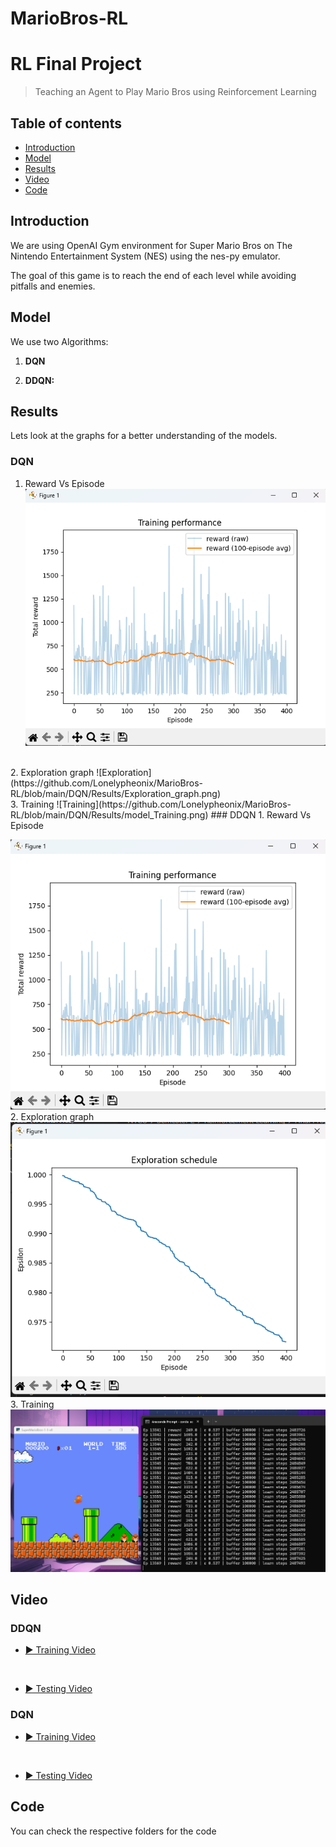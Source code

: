 # MarioBros-RL
# RL Final Project
> Teaching an Agent to Play Mario Bros using Reinforcement Learning

## Table of contents
* [Introduction](#Introduction)
* [Model](#Model)
*  [Results](#Results)
*  [Video](#Video)
* [Code](#Code)

## Introduction

We are using OpenAI Gym environment for Super Mario Bros on The Nintendo Entertainment System (NES) using the nes-py emulator.

The goal of this game is to reach the end of each level while avoiding pitfalls and enemies.

## Model

We use two Algorithms:

1.   **DQN**  

2.   **DDQN:**  


## Results

Lets look at the graphs for a better understanding of the models.

### DQN
1.  Reward Vs Episode
![graph](https://github.com/Lonelypheonix/MarioBros-RL/blob/main/DDQN/Results/Train_RewardvsEpisode_graph.png)
<br>
2. Exploration graph
![Exploration](https://github.com/Lonelypheonix/MarioBros-RL/blob/main/DQN/Results/Exploration_graph.png)
   <br>
3. Training 
![Training](https://github.com/Lonelypheonix/MarioBros-RL/blob/main/DQN/Results/model_Training.png)
### DDQN
1. Reward Vs Episode
 
![RewardVsEpisode](https://github.com/Lonelypheonix/MarioBros-RL/blob/main/DDQN/Results/Train_RewardvsEpisode_graph.png)
<br>
2. Exploration graph
![Exploration](https://github.com/Lonelypheonix/MarioBros-RL/blob/main/DDQN/Results/Exploration_graph.png)
<br>
3. Training 
![Training](https://github.com/Lonelypheonix/MarioBros-RL/blob/main/DDQN/Results/model_training.png)

## Video

### DDQN
- [▶️ Training Video](https://github.com/Lonelypheonix/MarioBros-RL/blob/main/DDQN/Results/Mario_train_DDQN.mp4) 
<br>

- [▶️ Testing Video](https://github.com/Lonelypheonix/MarioBros-RL/blob/main/DDQN/Results/Mario_test_DDQN.mp4)

### DQN
- [▶️ Training Video](https://github.com/Lonelypheonix/MarioBros-RL/blob/main/DQN/Results/Mario_train_DQN.mp4)
<br>

- [▶️ Testing Video](https://github.com/Lonelypheonix/MarioBros-RL/blob/main/DQN/Results/Mario_test_DQN.mp4)



## Code 
You can check the respective folders for the code
